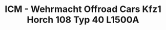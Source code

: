 ---
layout: product
title: "ICM - Wehrmacht Offroad Cars Kfz1 Horch 108 Typ 40 L1500A"
price: "TBA" 
desc: "N/A"
img_path: "/assets/img/ICMDS3503.webp"
brand: "N/A"
available: false
special_offer: false
new: false
soon: false
cat: "010000"
subcat: "013600"
subsubcat: "0N/A"
sifra: "ICMDS3503"
popular: false
---